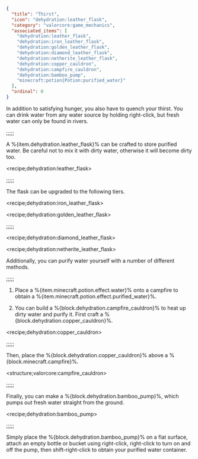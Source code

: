 ```json
{
  "title": "Thirst",
  "icon": "dehydration:leather_flask", 
  "category": "valorcore:game_mechanics",
  "associated_items": [
    "dehydration:leather_flask",
    "dehydration:iron_leather_flask",
    "dehydration:golden_leather_flask",
    "dehydration:diamond_leather_flask",
    "dehydration:netherite_leather_flask",
    "dehydration:copper_cauldron",
    "dehydration:campfire_cauldron",
    "dehydration:bamboo_pump",
    "minecraft:potion{Potion:purified_water}"
  ],
  "ordinal": 0
}
```

In addition to satisfying hunger, you also have to quench your thirst. You can drink water from any water source by holding right-click, but fresh water can only be found in rivers.

;;;;;

A %{item.dehydration.leather_flask}% can be crafted to store purified water. Be careful not to mix it with dirty water, otherwise it will become dirty too.

<recipe;dehydration:leather_flask>

;;;;;

The flask can be upgraded to the following tiers.

<recipe;dehydration:iron_leather_flask>

<recipe;dehydration:golden_leather_flask>

;;;;;

<recipe;dehydration:diamond_leather_flask>

<recipe;dehydration:netherite_leather_flask>

Additionally, you can purify water yourself with a number of different methods.

;;;;;

1. Place a %{item.minecraft.potion.effect.water}% onto a campfire to obtain a %{item.minecraft.potion.effect.purified_water}%.

2. You can build a %{block.dehydration.campfire_cauldron}% to heat up dirty water and purify it. First craft a %{block.dehydration.copper_cauldron}%.

<recipe;dehydration:copper_cauldron>

;;;;;

Then, place the %{block.dehydration.copper_cauldron}% above a %{block.minecraft.campfire}%.

<structure;valorcore:campfire_cauldron>

;;;;;

Finally, you can make a %{block.dehydration.bamboo_pump}%, which pumps out fresh water straight from the ground.

<recipe;dehydration:bamboo_pump>

;;;;;

Simply place the %{block.dehydration.bamboo_pump}% on a flat surface, attach an empty bottle or bucket using right-click, right-click to turn on and off the pump, then shift-right-click to obtain your purified water container.